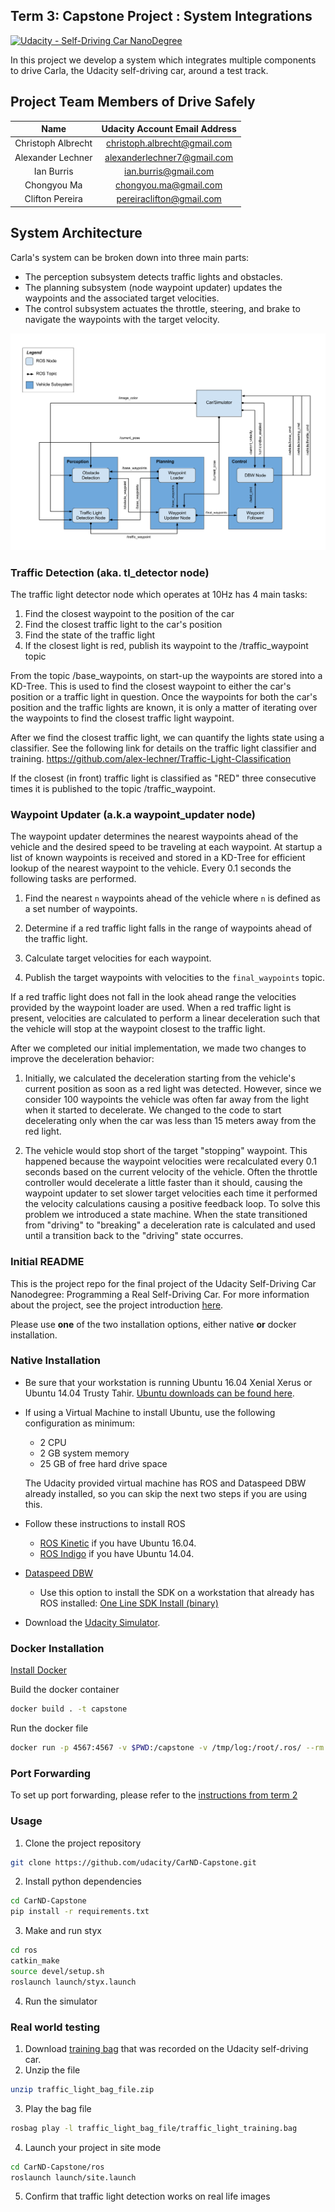 ## Term 3: Capstone Project : System Integrations
[![Udacity - Self-Driving Car NanoDegree](https://s3.amazonaws.com/udacity-sdc/github/shield-carnd.svg)](http://www.udacity.com/drive)

In this project we develop a system which integrates multiple components to
drive Carla, the Udacity self-driving car, around a test track.

## Project Team Members of Drive Safely
|  Name                                   | Udacity Account Email Address     |
|:---------------------------------------:|:---------------------------------:|
| Christoph Albrecht                      |   christoph.albrecht@gmail.com    |
| Alexander Lechner                       |   alexanderlechner7@gmail.com     |
| Ian Burris                              |   ian.burris@gmail.com            |
| Chongyou Ma                             |   chongyou.ma@gmail.com           |
| Clifton Pereira                         |   pereiraclifton@gmail.com        |


[//]: # (Image References)

[image1]: ./imgs/final-project-ros-graph-v2.png "Carla's System Architecture"

## System Architecture
Carla's system can be broken down into three main parts:
- The perception subsystem detects traffic lights and obstacles.
- The planning subsystem (node waypoint updater) updates the waypoints and the
associated target velocities.
- The control subsystem actuates the throttle, steering, and brake to navigate
the waypoints with the target velocity.

![alt text][image1]

### Traffic Detection (aka. tl_detector node)
The traffic light detector node which operates at 10Hz has 4 main tasks:
1. Find the closest waypoint to the position of the car
2. Find the closest traffic light to the car's position 
3. Find the state of the traffic light
4. If the closest light is red, publish its waypoint to the /traffic_waypoint topic

From the topic /base_waypoints, on start-up the waypoints are stored into a KD-Tree. This is used to find the closest waypoint to either the car's position or a traffic light in question. Once the waypoints for both the car's position and the traffic lights are known, it is only a matter of iterating over the waypoints to find the closest traffic light waypoint. 

After we find the closest traffic light, we can quantify the lights state using a classifier. See the following link for details on the traffic light classifier and training. https://github.com/alex-lechner/Traffic-Light-Classification

If the closest (in front) traffic light is classified as "RED" three consecutive times it is published to the topic /traffic_waypoint.

### Waypoint Updater (a.k.a waypoint_updater node)

The waypoint updater determines the nearest waypoints ahead of the vehicle and
the desired speed to be traveling at each waypoint.  At startup a list of known
waypoints is received and stored in a KD-Tree for efficient lookup of the
nearest waypoint to the vehicle.  Every 0.1 seconds the following tasks are
performed.

1.  Find the nearest `n` waypoints ahead of the vehicle where `n` is defined as
a set number of waypoints.

2.  Determine if a red traffic light falls in the range of waypoints ahead of
the traffic light.

3.  Calculate target velocities for each waypoint.

4.  Publish the target waypoints with velocities to the `final_waypoints`
topic.

If a red traffic light does not fall in the look ahead range the velocities
provided by the waypoint loader are used.  When a red traffic light is present,
velocities are calculated to perform a linear deceleration such that the
vehicle will stop at the waypoint closest to the traffic light.

After we completed our initial implementation, we made two changes to improve
the deceleration behavior:

1.  Initially, we calculated the deceleration starting from the vehicle's
current position as soon as a red light was detected.  However, since we
consider 100 waypoints the vehicle was often far away from the light when it
started to decelerate.  We changed to the code to start decelerating only when
the car was less than 15 meters away from the red light.

2. The vehicle would stop short of the target "stopping" waypoint.  This
happened because the waypoint velocities were recalculated every 0.1 seconds
based on the current velocity of the vehicle.  Often the throttle controller
would decelerate a little faster than it should, causing the waypoint updater
to set slower target velocities each time it performed the velocity
calculations causing a positive feedback loop.  To solve this problem we
introduced a state machine.  When the state transitioned from "driving" to
"breaking" a deceleration rate is calculated and used until a transition back
to the "driving" state occurres.

### Initial README

This is the project repo for the final project of the Udacity Self-Driving Car Nanodegree: Programming a Real Self-Driving Car. For more information about the project, see the project introduction [here](https://classroom.udacity.com/nanodegrees/nd013/parts/6047fe34-d93c-4f50-8336-b70ef10cb4b2/modules/e1a23b06-329a-4684-a717-ad476f0d8dff/lessons/462c933d-9f24-42d3-8bdc-a08a5fc866e4/concepts/5ab4b122-83e6-436d-850f-9f4d26627fd9).

Please use **one** of the two installation options, either native **or** docker installation.

### Native Installation

* Be sure that your workstation is running Ubuntu 16.04 Xenial Xerus or Ubuntu 14.04 Trusty Tahir. [Ubuntu downloads can be found here](https://www.ubuntu.com/download/desktop).
* If using a Virtual Machine to install Ubuntu, use the following configuration as minimum:
  * 2 CPU
  * 2 GB system memory
  * 25 GB of free hard drive space

  The Udacity provided virtual machine has ROS and Dataspeed DBW already installed, so you can skip the next two steps if you are using this.

* Follow these instructions to install ROS
  * [ROS Kinetic](http://wiki.ros.org/kinetic/Installation/Ubuntu) if you have Ubuntu 16.04.
  * [ROS Indigo](http://wiki.ros.org/indigo/Installation/Ubuntu) if you have Ubuntu 14.04.
* [Dataspeed DBW](https://bitbucket.org/DataspeedInc/dbw_mkz_ros)
  * Use this option to install the SDK on a workstation that already has ROS installed: [One Line SDK Install (binary)](https://bitbucket.org/DataspeedInc/dbw_mkz_ros/src/81e63fcc335d7b64139d7482017d6a97b405e250/ROS_SETUP.md?fileviewer=file-view-default)
* Download the [Udacity Simulator](https://github.com/udacity/CarND-Capstone/releases).

### Docker Installation
[Install Docker](https://docs.docker.com/engine/installation/)

Build the docker container
```bash
docker build . -t capstone
```

Run the docker file
```bash
docker run -p 4567:4567 -v $PWD:/capstone -v /tmp/log:/root/.ros/ --rm -it capstone
```

### Port Forwarding
To set up port forwarding, please refer to the [instructions from term 2](https://classroom.udacity.com/nanodegrees/nd013/parts/40f38239-66b6-46ec-ae68-03afd8a601c8/modules/0949fca6-b379-42af-a919-ee50aa304e6a/lessons/f758c44c-5e40-4e01-93b5-1a82aa4e044f/concepts/16cf4a78-4fc7-49e1-8621-3450ca938b77)

### Usage

1. Clone the project repository
```bash
git clone https://github.com/udacity/CarND-Capstone.git
```

2. Install python dependencies
```bash
cd CarND-Capstone
pip install -r requirements.txt
```
3. Make and run styx
```bash
cd ros
catkin_make
source devel/setup.sh
roslaunch launch/styx.launch
```
4. Run the simulator

### Real world testing
1. Download [training bag](https://s3-us-west-1.amazonaws.com/udacity-selfdrivingcar/traffic_light_bag_file.zip) that was recorded on the Udacity self-driving car.
2. Unzip the file
```bash
unzip traffic_light_bag_file.zip
```
3. Play the bag file
```bash
rosbag play -l traffic_light_bag_file/traffic_light_training.bag
```
4. Launch your project in site mode
```bash
cd CarND-Capstone/ros
roslaunch launch/site.launch
```
5. Confirm that traffic light detection works on real life images

